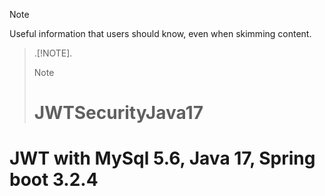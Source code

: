 > [!NOTE]
> Useful information that users should know, even when skimming content.



> .[!NOTE].
> > [!NOTE]
> # JWTSecurityJava17
# JWT with MySql 5.6, Java 17, Spring boot 3.2.4

